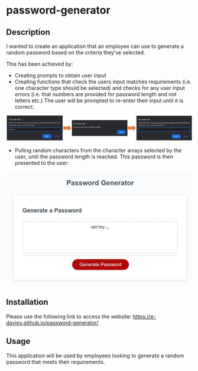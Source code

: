 # password-generator

## Description

I wanted to create an application that an employee can use to generate a random password based on the criteria they’ve selected.

This has been achieved by:
* Creating prompts to obtain user input
* Creating functions that check the users input matches requirements (i.e. one character type should be selected) and checks for any user input errors (i.e. that numbers are provided for password length and not letters etc.) The user will be prompted to re-enter their input until it is correct. 

![screenshot of application asking user for valid input](./images/user-error.JPG) 

* Pulling random characters from the character arrays selected by the user, until the password length is reached. This password is then presented to the user:

![screenshot of password presented to the user on the browser](./images/generated-password.JPG)



## Installation

Please use the following link to access the website: https://e-davies.github.io/password-generator/

## Usage

This application will be used by employees looking to generate a random password that meets their requirements.
